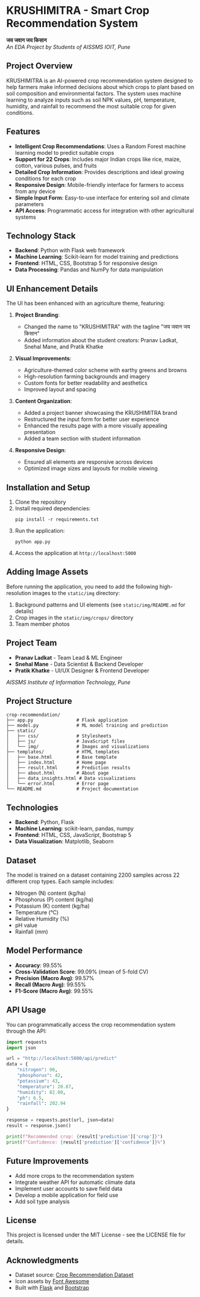 # KRUSHIMITRA - Smart Crop Recommendation System

**जय जवान जय किसान**  
*An EDA Project by Students of AISSMS IOIT, Pune*

## Project Overview

KRUSHIMITRA is an AI-powered crop recommendation system designed to help farmers make informed decisions about which crops to plant based on soil composition and environmental factors. The system uses machine learning to analyze inputs such as soil NPK values, pH, temperature, humidity, and rainfall to recommend the most suitable crop for given conditions.

## Features

- **Intelligent Crop Recommendations**: Uses a Random Forest machine learning model to predict suitable crops
- **Support for 22 Crops**: Includes major Indian crops like rice, maize, cotton, various pulses, and fruits
- **Detailed Crop Information**: Provides descriptions and ideal growing conditions for each crop
- **Responsive Design**: Mobile-friendly interface for farmers to access from any device
- **Simple Input Form**: Easy-to-use interface for entering soil and climate parameters
- **API Access**: Programmatic access for integration with other agricultural systems

## Technology Stack

- **Backend**: Python with Flask web framework
- **Machine Learning**: Scikit-learn for model training and predictions
- **Frontend**: HTML, CSS, Bootstrap 5 for responsive design
- **Data Processing**: Pandas and NumPy for data manipulation

## UI Enhancement Details

The UI has been enhanced with an agriculture theme, featuring:

1. **Project Branding**:
   - Changed the name to "KRUSHIMITRA" with the tagline "जय जवान जय किसान"
   - Added information about the student creators: Pranav Ladkat, Snehal Mane, and Pratik Khatke

2. **Visual Improvements**:
   - Agriculture-themed color scheme with earthy greens and browns
   - High-resolution farming backgrounds and imagery
   - Custom fonts for better readability and aesthetics
   - Improved layout and spacing

3. **Content Organization**:
   - Added a project banner showcasing the KRUSHIMITRA brand
   - Restructured the input form for better user experience
   - Enhanced the results page with a more visually appealing presentation
   - Added a team section with student information

4. **Responsive Design**:
   - Ensured all elements are responsive across devices
   - Optimized image sizes and layouts for mobile viewing

## Installation and Setup

1. Clone the repository
2. Install required dependencies:
   ```
   pip install -r requirements.txt
   ```
3. Run the application:
   ```
   python app.py
   ```
4. Access the application at `http://localhost:5000`

## Adding Image Assets

Before running the application, you need to add the following high-resolution images to the `static/img` directory:

1. Background patterns and UI elements (see `static/img/README.md` for details)
2. Crop images in the `static/img/crops/` directory
3. Team member photos

## Project Team

- **Pranav Ladkat** - Team Lead & ML Engineer
- **Snehal Mane** - Data Scientist & Backend Developer
- **Pratik Khatke** - UI/UX Designer & Frontend Developer

*AISSMS Institute of Information Technology, Pune*

## Project Structure

```
crop-recommendation/
├── app.py                # Flask application
├── model.py              # ML model training and prediction
├── static/
│   ├── css/              # Stylesheets
│   ├── js/               # JavaScript files
│   └── img/              # Images and visualizations
├── templates/            # HTML templates
│   ├── base.html         # Base template
│   ├── index.html        # Home page
│   ├── result.html       # Prediction results
│   ├── about.html        # About page
│   ├── data_insights.html # Data visualizations
│   └── error.html        # Error page
└── README.md             # Project documentation
```

## Technologies

- **Backend**: Python, Flask
- **Machine Learning**: scikit-learn, pandas, numpy
- **Frontend**: HTML, CSS, JavaScript, Bootstrap 5
- **Data Visualization**: Matplotlib, Seaborn

## Dataset

The model is trained on a dataset containing 2200 samples across 22 different crop types. Each sample includes:

- Nitrogen (N) content (kg/ha)
- Phosphorus (P) content (kg/ha)
- Potassium (K) content (kg/ha)
- Temperature (°C)
- Relative Humidity (%)
- pH value
- Rainfall (mm)

## Model Performance

- **Accuracy**: 99.55%
- **Cross-Validation Score**: 99.09% (mean of 5-fold CV)
- **Precision (Macro Avg)**: 99.57%
- **Recall (Macro Avg)**: 99.55%
- **F1-Score (Macro Avg)**: 99.55%

## API Usage

You can programmatically access the crop recommendation system through the API:

```python
import requests
import json

url = "http://localhost:5000/api/predict"
data = {
    "nitrogen": 90,
    "phosphorus": 42,
    "potassium": 43,
    "temperature": 20.87,
    "humidity": 82.00,
    "ph": 6.5,
    "rainfall": 202.94
}

response = requests.post(url, json=data)
result = response.json()

print(f"Recommended crop: {result['prediction']['crop']}")
print(f"Confidence: {result['prediction']['confidence']}%")
```

## Future Improvements

- Add more crops to the recommendation system
- Integrate weather API for automatic climate data
- Implement user accounts to save field data
- Develop a mobile application for field use
- Add soil type analysis

## License

This project is licensed under the MIT License - see the LICENSE file for details.

## Acknowledgments

- Dataset source: [Crop Recommendation Dataset](https://www.kaggle.com/datasets/atharvaingle/crop-recommendation-dataset)
- Icon assets by [Font Awesome](https://fontawesome.com/)
- Built with [Flask](https://flask.palletsprojects.com/) and [Bootstrap](https://getbootstrap.com/) 